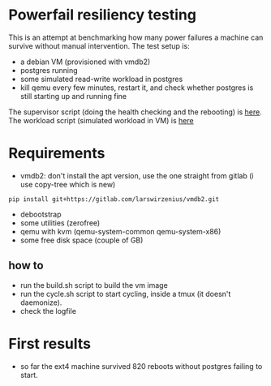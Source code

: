 # Powerfail resiliency testing

This is an attempt at benchmarking how many power failures a machine can survive without manual intervention.
The test setup is:

* a debian VM (provisioned with vmdb2)
* postgres running
* some simulated read-write workload in postgres
* kill qemu every few minutes, restart it, and check whether postgres is still starting up and running fine

The supervisor script (doing the health checking and the rebooting) is [here](cycle.sh).
The workload script (simulated workload in VM) is [here](data/bench/bench.sh)

# Requirements

* vmdb2: don't install the apt version, use the one straight from gitlab (i use copy-tree which is new) 

```shell
pip install git+https://gitlab.com/larswirzenius/vmdb2.git
```

* debootstrap
* some utilities (zerofree)
* qemu with kvm (qemu-system-common qemu-system-x86)
* some free disk space (couple of GB)

## how to

* run the build.sh script to build the vm image
* run the cycle.sh script to start cycling, inside a tmux (it doesn't daemonize).
* check the logfile

# First results

* so far the ext4 machine survived 820 reboots without postgres failing to start.
